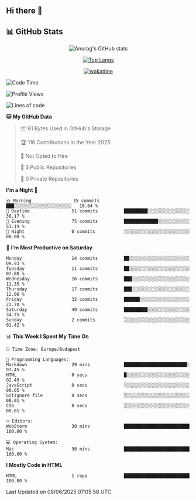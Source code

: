 ## Hi there 👋

## 📊 GitHub Stats
<div align="center">
 
![Anurag's GitHub stats](https://github-readme-stats.vercel.app/api?username=ViliHun609&show=reviews,discussions_started,discussions_answered,prs_merged,prs_merged_percentage&show_icons=true&theme=dark)

[![Top Langs](https://github-readme-stats.vercel.app/api/top-langs/?username=ViliHun609&layout=donut-vertical)](https://github.com/anuraghazra/github-readme-stats)


[![wakatime](https://github-readme-stats.vercel.app/api/wakatime?username=ViliHun609)](https://github.com/anuraghazra/github-readme-stats)


</div>


<!--START_SECTION:waka-->
![Code Time](http://img.shields.io/badge/Code%20Time-30%20mins-blue)

![Profile Views](http://img.shields.io/badge/Profile%20Views-113-blue)

![Lines of code](https://img.shields.io/badge/From%20Hello%20World%20I%27ve%20Written-9.3%20thousand%20lines%20of%20code-blue)

**🐱 My GitHub Data** 

> 📦 61 Bytes Used in GitHub's Storage 
 > 
> 🏆 116 Contributions in the Year 2025
 > 
> 🚫 Not Opted to Hire
 > 
> 📜 3 Public Repositories 
 > 
> 🔑 0 Private Repositories 
 > 
**I'm a Night 🦉** 

```text
🌞 Morning                15 commits          ███░░░░░░░░░░░░░░░░░░░░░░   10.64 % 
🌆 Daytime                51 commits          █████████░░░░░░░░░░░░░░░░   36.17 % 
🌃 Evening                75 commits          █████████████░░░░░░░░░░░░   53.19 % 
🌙 Night                  0 commits           ░░░░░░░░░░░░░░░░░░░░░░░░░   00.00 % 
```
📅 **I'm Most Productive on Saturday** 

```text
Monday                   14 commits          ██░░░░░░░░░░░░░░░░░░░░░░░   09.93 % 
Tuesday                  11 commits          ██░░░░░░░░░░░░░░░░░░░░░░░   07.80 % 
Wednesday                16 commits          ███░░░░░░░░░░░░░░░░░░░░░░   11.35 % 
Thursday                 17 commits          ███░░░░░░░░░░░░░░░░░░░░░░   12.06 % 
Friday                   32 commits          ██████░░░░░░░░░░░░░░░░░░░   22.70 % 
Saturday                 49 commits          █████████░░░░░░░░░░░░░░░░   34.75 % 
Sunday                   2 commits           ░░░░░░░░░░░░░░░░░░░░░░░░░   01.42 % 
```


📊 **This Week I Spent My Time On** 

```text
🕑︎ Time Zone: Europe/Budapest

💬 Programming Languages: 
Markdown                 29 mins             ████████████████████████░   97.45 % 
HTML                     0 secs              █░░░░░░░░░░░░░░░░░░░░░░░░   02.49 % 
JavaScript               0 secs              ░░░░░░░░░░░░░░░░░░░░░░░░░   00.05 % 
GitIgnore file           0 secs              ░░░░░░░░░░░░░░░░░░░░░░░░░   00.01 % 
CSS                      0 secs              ░░░░░░░░░░░░░░░░░░░░░░░░░   00.01 % 

🔥 Editors: 
WebStorm                 30 mins             █████████████████████████   100.00 % 

💻 Operating System: 
Mac                      30 mins             █████████████████████████   100.00 % 
```

**I Mostly Code in HTML** 

```text
HTML                     1 repo              █████████████████████████   100.00 % 
```




 Last Updated on 08/06/2025 07:05:58 UTC
<!--END_SECTION:waka-->

<!--
**ViliHun609/ViliHun609** is a ✨ _special_ ✨ repository because its `README.md` (this file) appears on your GitHub profile.

Here are some ideas to get you started:

- 🔭 I’m currently working on ...
- 🌱 I’m currently learning ...
- 👯 I’m looking to collaborate on ...
- 🤔 I’m looking for help with ...
- 💬 Ask me about ...
- 📫 How to reach me: ...
- 😄 Pronouns: ...
- ⚡ Fun fact: ...
-->




